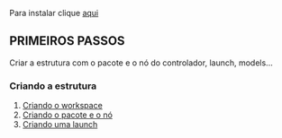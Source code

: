 Para instalar clique [aqui](docs/install.md)

## PRIMEIROS PASSOS
Criar a estrutura com o pacote e o nó do controlador, launch, models...

### Criando a estrutura
1. [Criando o workspace](docs/workspace.md)
1. [Criando o pacote e o nó](docs/package_node.md)
1. [Criando uma launch](docs/launch.md)